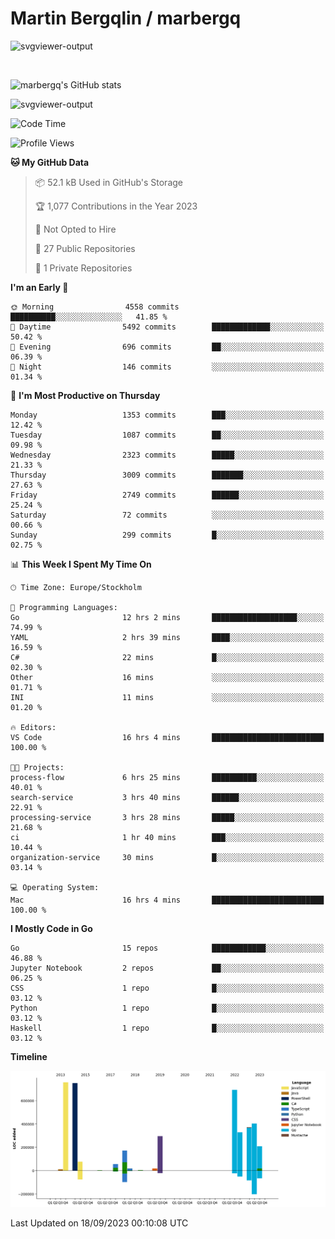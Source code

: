 # Martin Bergqlin / marbergq

![svgviewer-output](https://user-images.githubusercontent.com/2405410/206014777-22d41ecb-c24f-421d-b7d9-bba2cb5bb0de.svg)

<br>

<!--- [![Martin's Week](https://github-readme-stats.vercel.app/api/wakatime?username=marbergq&theme=dark)](https://github.com/anuraghazra/github-readme-stats) -->

![marbergq's GitHub stats](https://github-readme-stats.vercel.app/api?username=marbergq&count_private=true&show_icons=true)

![svgviewer-output](https://wakatime.com/badge/user/3f0a2069-6683-4e19-9a4a-7d21ea815067.svg)

<!--START_SECTION:waka-->
![Code Time](http://img.shields.io/badge/Code%20Time-3%2C318%20hrs%2026%20mins-blue)

![Profile Views](http://img.shields.io/badge/Profile%20Views-33-blue)

**🐱 My GitHub Data** 

> 📦 52.1 kB Used in GitHub's Storage 
 > 
> 🏆 1,077 Contributions in the Year 2023
 > 
> 🚫 Not Opted to Hire
 > 
> 📜 27 Public Repositories 
 > 
> 🔑 1 Private Repositories 
 > 
**I'm an Early 🐤** 

```text
🌞 Morning                4558 commits        ██████████░░░░░░░░░░░░░░░   41.85 % 
🌆 Daytime                5492 commits        █████████████░░░░░░░░░░░░   50.42 % 
🌃 Evening                696 commits         ██░░░░░░░░░░░░░░░░░░░░░░░   06.39 % 
🌙 Night                  146 commits         ░░░░░░░░░░░░░░░░░░░░░░░░░   01.34 % 
```
📅 **I'm Most Productive on Thursday** 

```text
Monday                   1353 commits        ███░░░░░░░░░░░░░░░░░░░░░░   12.42 % 
Tuesday                  1087 commits        ██░░░░░░░░░░░░░░░░░░░░░░░   09.98 % 
Wednesday                2323 commits        █████░░░░░░░░░░░░░░░░░░░░   21.33 % 
Thursday                 3009 commits        ███████░░░░░░░░░░░░░░░░░░   27.63 % 
Friday                   2749 commits        ██████░░░░░░░░░░░░░░░░░░░   25.24 % 
Saturday                 72 commits          ░░░░░░░░░░░░░░░░░░░░░░░░░   00.66 % 
Sunday                   299 commits         █░░░░░░░░░░░░░░░░░░░░░░░░   02.75 % 
```


📊 **This Week I Spent My Time On** 

```text
🕑︎ Time Zone: Europe/Stockholm

💬 Programming Languages: 
Go                       12 hrs 2 mins       ███████████████████░░░░░░   74.99 % 
YAML                     2 hrs 39 mins       ████░░░░░░░░░░░░░░░░░░░░░   16.59 % 
C#                       22 mins             █░░░░░░░░░░░░░░░░░░░░░░░░   02.30 % 
Other                    16 mins             ░░░░░░░░░░░░░░░░░░░░░░░░░   01.71 % 
INI                      11 mins             ░░░░░░░░░░░░░░░░░░░░░░░░░   01.20 % 

🔥 Editors: 
VS Code                  16 hrs 4 mins       █████████████████████████   100.00 % 

🐱‍💻 Projects: 
process-flow             6 hrs 25 mins       ██████████░░░░░░░░░░░░░░░   40.01 % 
search-service           3 hrs 40 mins       ██████░░░░░░░░░░░░░░░░░░░   22.91 % 
processing-service       3 hrs 28 mins       █████░░░░░░░░░░░░░░░░░░░░   21.68 % 
ci                       1 hr 40 mins        ███░░░░░░░░░░░░░░░░░░░░░░   10.44 % 
organization-service     30 mins             █░░░░░░░░░░░░░░░░░░░░░░░░   03.14 % 

💻 Operating System: 
Mac                      16 hrs 4 mins       █████████████████████████   100.00 % 
```

**I Mostly Code in Go** 

```text
Go                       15 repos            ████████████░░░░░░░░░░░░░   46.88 % 
Jupyter Notebook         2 repos             ██░░░░░░░░░░░░░░░░░░░░░░░   06.25 % 
CSS                      1 repo              █░░░░░░░░░░░░░░░░░░░░░░░░   03.12 % 
Python                   1 repo              █░░░░░░░░░░░░░░░░░░░░░░░░   03.12 % 
Haskell                  1 repo              █░░░░░░░░░░░░░░░░░░░░░░░░   03.12 % 
```



**Timeline**

![Lines of Code chart](https://raw.githubusercontent.com/marbergq/marbergq/main/assets/bar_graph.png)


 Last Updated on 18/09/2023 00:10:08 UTC
<!--END_SECTION:waka-->
